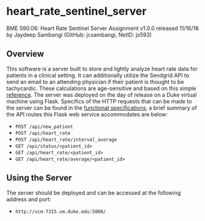 # heart_rate_sentinel_server
BME 590.06: Heart Rate Sentinel Server Assignment
v1.0.0 released 11/16/18 by Jaydeep Sambangi (GitHub: jcsambangi, NetID: js593)

## Overview
This software is a server built to store and lightly analyze heart rate data for patients in a clinical setting. It can additionally utilize the Sendgrid API to send an email to an attending physician if their patient is thought to be tachycardic. These calculations are age-sensitive and based on this simple [reference](https://en.wikipedia.org/wiki/Tachycardia). The server was deployed on the day of release on a Duke virtual machine using Flask. Specifics of the HTTP requests that can be made to the server can be found in the [functional specifications](https://github.com/mlp6/Medical-Software-Design/blob/master/Lectures/databases/sentinel-server-assignment.md); a brief summary of the API routes this Flask web service accommodates are below:
  + `POST /api/new_patient`
  + `POST /api/heart_rate`
  + `POST /api/heart_rate/interval_average`
  + `GET /api/status/<patient_id>`
  + `GET /api/heart_rate/<patient_id>`
  + `GET /api/heart_rate/average/<patient_id>`

## Using the Server
The server should be deployed and can be accessed at the following address and port:
  + `http://vcm-7315.vm.duke.edu:5000/`
